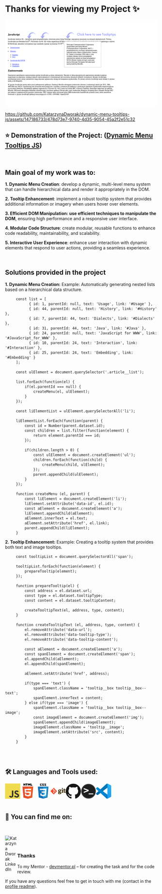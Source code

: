 # Thanks for viewing my Project ✨

![ a main page screenshot](./assets/img/screen.png)
<br />



https://github.com/KatarzynaDworak/dynamic-menu-tooltips-js/assets/147186733/478d73e7-9740-4d35-9054-45a2f2e51c32



## :star: Demonstration of the Project: ([Dynamic Menu Tooltips JS](https://katarzynadworak.github.io/dynamic-menu-tooltips-js/))
<br />

## Main goal of my work was to:

**1. Dynamic Menu Creation**: develop a dynamic, multi-level menu system that can handle hierarchical data and render it appropriately in the DOM.

**2. Tooltip Enhancement**: implement a robust tooltip system that provides additional information or imagery when users hover over elements. 

**3. Efficient DOM Manipulation: use efficient techniques to manipulate the DOM**, ensuring high performance and a responsive user interface.

**4. Modular Code Structure**: create modular, reusable functions to enhance code readability, maintainability, and scalability.

**5. Interactive User Experience**: enhance user interaction with dynamic elements that respond to user actions, providing a seamless experience.

<br />

## Solutions provided in the project
**1. Dynamic Menu Creation:**
Example: Automatically generating nested lists based on a hierarchical data structure.

         const list = [
               { id: 1, parentId: null, text: 'Usage', link: '#Usage' },
               { id: 44, parentId: null, text: 'History', link: '#History' },
               { id: 7, parentId: 44, text: 'Dialects', link: '#Dialects' },
               { id: 31, parentId: 44, text: 'Java', link: '#Java' },
               { id: 24, parentId: null, text: 'JavaScript for WWW', link: '#JavaScript_for_WWW' },
               { id: 10, parentId: 24, text: 'Interaction', link: '#Interaction' },
               { id: 25, parentId: 24, text: 'Embedding', link: '#Embedding' }
         ];
         
         const ulElement = document.querySelector('.article__list');
         
         list.forEach(function(el) {
             if(el.parentId === null) {
                 createMenu(el, ulElement);
             }
         });
         
         const liElementList = ulElement.querySelectorAll('li');
         
         liElementList.forEach(function(parent) {
             const id = Number(parent.dataset.id);
             const children = list.filter(function(element) {
                 return element.parentId === id;
             });
         
             if(children.length > 0) {
                 const ulElement = document.createElement('ul');
                 children.forEach(function(child) {
                     createMenu(child, ulElement);
                 });
                 parent.appendChild(ulElement);
             }
         });
         
         function createMenu (el, parent) {
             const liElement = document.createElement('li');
             liElement.setAttribute('data-id', el.id);
             const aElement = document.createElement('a');
             liElement.appendChild(aElement);
             aElement.innerText = el.text;
             aElement.setAttribute('href', el.link);
             parent.appendChild(liElement);
         }
**2. Tooltip Enhancement:**
Example: Creating a tooltip system that provides both text and image tooltips.

         const tooltipList = document.querySelectorAll('span');
         
         tooltipList.forEach(function(element) {
             prepareTooltip(element);
         });
         
         function prepareTooltip(el) {
             const address = el.dataset.url;
             const type = el.dataset.tooltipType;
             const content = el.dataset.tooltipContent;
         
             createTooltipText(el, address, type, content);
         }
         
         function createTooltipText (el, address, type, content) {
             el.removeAttribute('data-url');
             el.removeAttribute('data-tooltip-type');
             el.removeAttribute('data-tooltip-content');
         
             const aElement = document.createElement('a');
             const spanElement = document.createElement('span');
             el.appendChild(aElement);
             el.appendChild(spanElement);
             
             aElement.setAttribute('href', address);
         
             if(type === 'text') {
                 spanElement.className = 'tooltip__box tooltip__box--text';
                 spanElement.innerText = content;
             } else if(type === 'image') {
                 spanElement.className = 'tooltip__box tooltip__box--image';
                 const imageElement = document.createElement('img');
                 spanElement.appendChild(imageElement);
                 imageElement.className = 'tooltip__image';
                 imageElement.setAttribute('src', content);
             }
         }
<br />
<br />

## 🛠️ Languages and Tools used: 

<img align="left" alt="JavaScript" width="50px" src="https://raw.githubusercontent.com/github/explore/main/topics/javascript/javascript.png" />

<img align="left" alt="HTML5" width="50px" src="https://raw.githubusercontent.com/github/explore/80688e429a7d4ef2fca1e82350fe8e3517d3494d/topics/html/html.png" />

<img align="left" alt="CSS3" width="50px" src="https://raw.githubusercontent.com/github/explore/80688e429a7d4ef2fca1e82350fe8e3517d3494d/topics/css/css.png" />

<img align="left" alt="Git" width="50px" src="https://raw.githubusercontent.com/github/explore/80688e429a7d4ef2fca1e82350fe8e3517d3494d/topics/git/git.png" />

<img align="left" alt="GitHub" width="50px" src="https://raw.githubusercontent.com/github/explore/78df643247d429f6cc873026c0622819ad797942/topics/github/github.png" />

<img align="left" alt="Terminal" width="50px" src="https://raw.githubusercontent.com/github/explore/80688e429a7d4ef2fca1e82350fe8e3517d3494d/topics/terminal/terminal.png" />

<img align="left" alt="Visual Studio Code" width="50px" src="https://raw.githubusercontent.com/github/explore/80688e429a7d4ef2fca1e82350fe8e3517d3494d/topics/visual-studio-code/visual-studio-code.png" />

<br />
<br />
<br />
<br />

## :blue_heart:  You can find me on: 
<br />

[<img align="left" alt="Katarzyna Dworak LinkedIn" width="40px" src="https://cdn.jsdelivr.net/npm/simple-icons@v3/icons/linkedin.svg" />](https://www.linkedin.com/in/katarzynadworakk/)

<br /> 
<br />

### Thanks
To my Mentor - [devmentor.pl](https://devmentor.pl/) – for creating the task and for the code review.

If you have any questions feel free to get in touch with me (contact in the [profile readme](https://github.com/katarzynadworak)).
